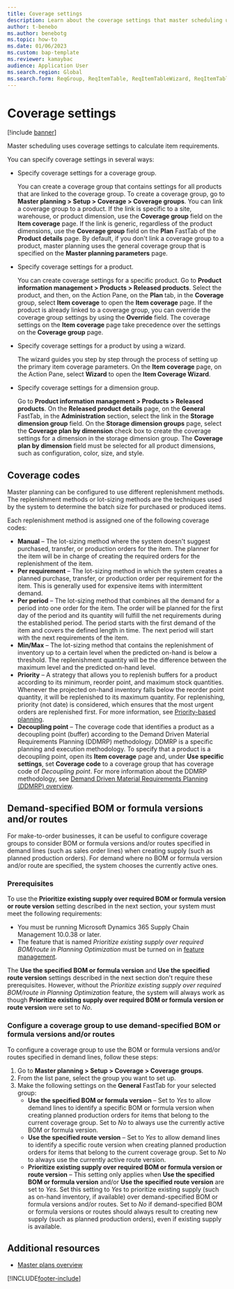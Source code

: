 ```yaml
---
title: Coverage settings
description: Learn about the coverage settings that master scheduling uses to calculate item requirements, including an outline on coverage codes.
author: t-benebo
ms.author: benebotg
ms.topic: how-to
ms.date: 01/06/2023
ms.custom: bap-template
ms.reviewer: kamaybac
audience: Application User
ms.search.region: Global
ms.search.form: ReqGroup, ReqItemTable, ReqItemTableWizard, ReqItemTableSetup
---
```


# Coverage settings

[!include [banner](../includes/banner.md)]

Master scheduling uses coverage settings to calculate item requirements.

You can specify coverage settings in several ways:

- Specify coverage settings for a coverage group.

    You can create a coverage group that contains settings for all products that are linked to the coverage group. To create a coverage group, go to **Master planning \> Setup \> Coverage \> Coverage groups**. You can link a coverage group to a product. If the link is specific to a site, warehouse, or product dimension, use the **Coverage group** field on the **Item coverage** page. If the link is generic, regardless of the product dimensions, use the **Coverage group** field on the **Plan** FastTab of the **Product details** page. By default, if you don't link a coverage group to a product, master planning uses the general coverage group that is specified on the **Master planning parameters** page.

- Specify coverage settings for a product.

    You can create coverage settings for a specific product. Go to **Product information management \> Products \> Released products**. Select the product, and then, on the Action Pane, on the **Plan** tab, in the **Coverage** group, select **Item coverage** to open the **Item coverage** page. If the product is already linked to a coverage group, you can override the coverage group settings by using the **Override** field. The coverage settings on the **Item coverage** page take precedence over the settings on the **Coverage group** page.

- Specify coverage settings for a product by using a wizard.

    The wizard guides you step by step through the process of setting up the primary item coverage parameters. On the **Item coverage** page, on the Action Pane, select **Wizard** to open the **Item Coverage Wizard**.

- Specify coverage settings for a dimension group.

    Go to **Product information management \> Products \> Released products**. On the **Released product details** page, on the **General** FastTab, in the **Administration** section, select the link in the **Storage dimension group** field. On the **Storage dimension groups** page, select the **Coverage plan by dimension** check box to create the coverage settings for a dimension in the storage dimension group. The **Coverage plan by dimension** field must be selected for all product dimensions, such as configuration, color, size, and style.

## Coverage codes

Master planning can be configured to use different replenishment methods. The replenishment methods or lot-sizing methods are the techniques used by the system to determine the batch size for purchased or produced items. 

Each replenishment method is assigned one of the following coverage codes:

- **Manual** – The lot-sizing method where the system doesn't suggest purchased, transfer, or production orders for the item. The planner for the item will be in charge of creating the required orders for the replenishment of the item.
- **Per requirement** – The lot-sizing method in which the system creates a planned purchase, transfer, or production order per requirement for the item. This is generally used for expensive items with intermittent demand.  
- **Per period** – The lot-sizing method that combines all the demand for a period into one order for the item. The order will be planned for the first day of the period and its quantity will fulfill the net requirements during the established period. The period starts with the first demand of the item and covers the defined length in time. The next period will start with the next requirements of the item.
- **Min/Max** – The lot-sizing method that contains the replenishment of inventory up to a certain level when the predicted on-hand is below a threshold. The replenishment quantity will be the difference between the maximum level and the predicted on-hand level.
- **Priority** – A strategy that allows you to replenish buffers for a product according to its minimum, reorder point, and maximum stock quantities. Whenever the projected on-hand inventory falls below the reorder point quantity, it will be replenished to its maximum quantity. For replenishing, priority (not date) is considered, which ensures that the most urgent orders are replenished first. For more information, see [Priority-based planning](planning-optimization/priority-based-planning.md).
- **Decoupling point** – The coverage code that identifies a product as a decoupling point (buffer) according to the Demand Driven Material Requirements Planning (DDMRP) methodology. DDMRP is a specific planning and execution methodology. To specify that a product is a decoupling point, open its **Item coverage** page and, under **Use specific settings**, set **Coverage code** to a coverage group that has coverage code of *Decoupling point*. For more information about the DDMRP methodology, see [Demand Driven Material Requirements Planning (DDMRP) overview](planning-optimization/ddmrp-overview.md).

## <a name="specify-versions-routes"></a>Demand-specified BOM or formula versions and/or routes

For make-to-order businesses, it can be useful to configure coverage groups to consider BOM or formula versions and/or routes specified in demand lines (such as sales order lines) when creating supply (such as planned production orders). For demand where no BOM or formula version and/or route are specified, the system chooses the currently active ones.

### Prerequisites

To use the **Prioritize existing supply over required BOM or formula version or route version** setting described in the next section, your system must meet the following requirements:

- You must be running Microsoft Dynamics 365 Supply Chain Management 10.0.38 or later.
- The feature that is named *Prioritize existing supply over required BOM/route in Planning Optimization* must be turned on in [feature management](../../fin-ops-core/fin-ops/get-started/feature-management/feature-management-overview.md).

The **Use the specified BOM or formula version** and **Use the specified route version** settings described in the next section don't require these prerequisites. However, without the *Prioritize existing supply over required BOM/route in Planning Optimization* feature, the system will always work as though **Prioritize existing supply over required BOM or formula version or route version** were set to *No*.

### Configure a coverage group to use demand-specified BOM or formula versions and/or routes

To configure a coverage group to use the BOM or formula versions and/or routes specified in demand lines, follow these steps:

1. Go to **Master planning \> Setup \> Coverage \> Coverage groups**.
1. From the list pane, select the group you want to set up.
1. Make the following settings on the **General** FastTab for your selected group:
    - **Use the specified BOM or formula version** – Set to *Yes* to allow demand lines to identify a specific BOM or formula version when creating planned production orders for items that belong to the current coverage group. Set to *No* to always use the currently active BOM or formula version.
    - **Use the specified route version** – Set to *Yes* to allow demand lines to identify a specific route version when creating planned production orders for items that belong to the current coverage group. Set to *No* to always use the currently active route version.
    - **Prioritize existing supply over required BOM or formula version or route version** – This setting only applies when **Use the specified BOM or formula version** and/or **Use the specified route version** are set to *Yes*. Set this setting to *Yes* to prioritize existing supply (such as on-hand inventory, if available) over demand-specified BOM or formula versions and/or routes. Set to *No* if demand-specified BOM or formula versions or routes should always result to creating new supply (such as planned production orders), even if existing supply is available.

## Additional resources

- [Master plans overview](master-plans.md)


[!INCLUDE[footer-include](../../includes/footer-banner.md)]
